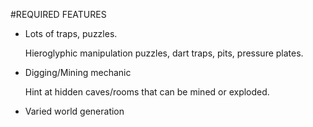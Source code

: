 #REQUIRED FEATURES
* Lots of traps, puzzles.
  
  Hieroglyphic manipulation puzzles, dart traps, pits, pressure plates.

* Digging/Mining mechanic

  Hint at hidden caves/rooms that can be mined or exploded.

* Varied world generation


